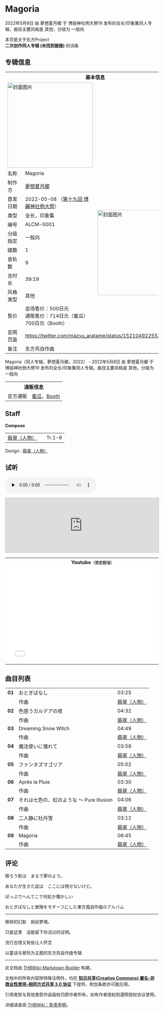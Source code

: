 # Magoria

<!-- source html: G:\repos\THBWiki-Markdown-Builder\THBWikiMarkdown\Temp\main\2\20\ns0%3AMagoria.html -->

2022年5月8日 由 夢想夏月郷 于 博丽神社例大祭19 发布的全长/印象集同人专辑，曲目主要风格是 其他，分级为 一般向

本页是关于东方Project  
 **二次创作同人专辑 (未找到链接)** 的词条
## 专辑信息

<table><tbody><tr><th colspan="3">基本信息</th></tr><tr><td class="cover-artwork-mobile" colspan="2"><a href="./文件-Magoria封面.jpg.md" class="image" title="封面图片"><img alt="封面图片" src="https://upload.thwiki.cc/thumb/0/0c/Magoria%E5%B0%81%E9%9D%A2.jpg/280px-Magoria%E5%B0%81%E9%9D%A2.jpg" decoding="async" loading="lazy" width="280" height="280" srcset="https://upload.thwiki.cc/thumb/0/0c/Magoria%E5%B0%81%E9%9D%A2.jpg/420px-Magoria%E5%B0%81%E9%9D%A2.jpg 1.5x, https://upload.thwiki.cc/thumb/0/0c/Magoria%E5%B0%81%E9%9D%A2.jpg/560px-Magoria%E5%B0%81%E9%9D%A2.jpg 2x" data-file-width="1736" data-file-height="1736"></a></td>
</tr><tr><td class="label">名称</td><td colspan="2"> Magoria </td></tr><tr><td class="label">制作方</td><td><a href="./夢想夏月郷.md" title="夢想夏月郷">夢想夏月郷</a></td><td class="cover-artwork" rowspan="10" style="min-width:280px;"><a href="./文件-Magoria封面.jpg.md" class="image" title="封面图片"><img alt="封面图片" src="https://upload.thwiki.cc/thumb/0/0c/Magoria%E5%B0%81%E9%9D%A2.jpg/280px-Magoria%E5%B0%81%E9%9D%A2.jpg" decoding="async" loading="lazy" width="280" height="280" srcset="https://upload.thwiki.cc/thumb/0/0c/Magoria%E5%B0%81%E9%9D%A2.jpg/420px-Magoria%E5%B0%81%E9%9D%A2.jpg 1.5x, https://upload.thwiki.cc/thumb/0/0c/Magoria%E5%B0%81%E9%9D%A2.jpg/560px-Magoria%E5%B0%81%E9%9D%A2.jpg 2x" data-file-width="1736" data-file-height="1736"></a></td>
</tr><tr><td class="label">首发日期</td><td>2022-05-08&#160;（<a href="/展会作品列表?e=%E5%8D%9A%E4%B8%BD%E7%A5%9E%E7%A4%BE%E4%BE%8B%E5%A4%A7%E7%A5%AD%2319">第十九回 博麗神社例大祭</a>）</td></tr><tr><td class="label">类型</td><td>全长，印象集</td></tr><tr><td class="label">编号</td><td>ALCM-0001</td></tr><tr><td class="label">分级指定</td><td>一般向</td></tr><tr><td class="label">碟数</td><td>1</td></tr><tr><td class="label">音轨数</td><td>9</td></tr><tr><td class="label">总时长</td><td>39:19</td></tr><tr><td class="label">风格类型</td><td>其他</td></tr><tr><td class="label">售价</td><td>会场售价：500日元<br>通贩售价：714日元（蜜瓜）700日元（Booth）</td></tr>
<tr><td class="label">官网页面</td><td colspan="2"><a rel="nofollow" class="external free" href="https://twitter.com/mazyu_aratame/status/1521049225530060800">https://twitter.com/mazyu_aratame/status/1521049225530060800</a></td></tr><tr><td class="label">备注</td><td colspan="2">东方风自作曲</td></tr></tbody></table>

Magoria（同人专辑，夢想夏月郷，2022） - 2022年5月8日 由 夢想夏月郷 于 博丽神社例大祭19 发布的全长/印象集同人专辑，曲目主要风格是 其他，分级为 一般向

<table><tbody><tr><th colspan="3">通贩信息</th></tr><tr><td class="label">官方通贩</td><td colspan="2"><a rel="nofollow" class="external text" href="https://www.melonbooks.co.jp/detail/detail.php?product_id=1459071">蜜瓜</a>，<a rel="nofollow" class="external text" href="https://mazyu.booth.pm/items/3586151">Booth</a></td></tr></tbody></table>


## Staff
  
 **Compose**   

<table><tbody><tr><td><a href="./翡翠（人物）.md" title="翡翠（人物）">翡翠（人物）</a></td><td></td><td>Tr.1-9</td></tr></tbody></table>


Design
: [翡翠（人物）](./翡翠（人物）.md)

## 试听
  
<audio src="http://img.melonbooks.co.jp/s/213001039471a.mp3" loop="" controls="" preload="none"></audio>

<iframe width="100%" height="180" src="https://ext.nicovideo.jp/thumb/sm40407953" scrolling="no" style="border:solid 1px #CCC;" frameborder="0"><a href="http://www.nicovideo.jp/watch/sm40407953">,</a></iframe>

  


<table>

<tbody><tr>
<th>Youtube<span style="font-family: sans-serif; cursor: default; color:#555; font-size: 0.8em; bottom: 0.1em; font-weight: bold;" title="连接到需要翻墙网页">（需要翻墙）</span>
</th></tr>
<tr>
<td><iframe width="560" height="315" src="//www.youtube-nocookie.com/embed/UfRu7sQPgRg?" frameborder="0" allowfullscreen=""></iframe>
</td></tr></tbody></table>


## 曲目列表

<table><tbody><tr><td id="1" class="infoYL"><b>01</b></td><td id="おとぎばなし" colspan="2" class="title">おとぎばなし<span class="thcsearchlinks"><a rel="nofollow" class="external text" href="https://cd.thwiki.cc?arrange=翡翠（人物）&amp;fromwiki=Magoria"><span title="搜索相似同人曲"></span></a></span></td><td class="time">03:25</td></tr><tr><td class="left"></td><td class="label">作曲</td><td class="text" colspan="2"><a href="./翡翠（人物）.md" title="翡翠（人物）">翡翠（人物）</a><span class="thcsearchlinks"><a rel="nofollow" class="external text" href="https://cd.thwiki.cc?arrange=，翡翠（人物）&amp;fromwiki=Magoria"><span></span></a></span></td></tr>
<tr><td id="2" class="infoYL"><b>02</b></td><td id="色惑うカルデアの夜" colspan="2" class="title">色惑うカルデアの夜<span class="thcsearchlinks"><a rel="nofollow" class="external text" href="https://cd.thwiki.cc?arrange=翡翠（人物）&amp;fromwiki=Magoria"><span title="搜索相似同人曲"></span></a></span></td><td class="time">04:32</td></tr><tr><td class="left"></td><td class="label">作曲</td><td class="text" colspan="2"><a href="./翡翠（人物）.md" title="翡翠（人物）">翡翠（人物）</a><span class="thcsearchlinks"><a rel="nofollow" class="external text" href="https://cd.thwiki.cc?arrange=，翡翠（人物）&amp;fromwiki=Magoria"><span></span></a></span></td></tr>
<tr><td id="3" class="infoYL"><b>03</b></td><td id="Dreaming_Snow_Witch" colspan="2" class="title">Dreaming Snow Witch<span class="thcsearchlinks"><a rel="nofollow" class="external text" href="https://cd.thwiki.cc?arrange=翡翠（人物）&amp;fromwiki=Magoria"><span title="搜索相似同人曲"></span></a></span></td><td class="time">04:49</td></tr><tr><td class="left"></td><td class="label">作曲</td><td class="text" colspan="2"><a href="./翡翠（人物）.md" title="翡翠（人物）">翡翠（人物）</a><span class="thcsearchlinks"><a rel="nofollow" class="external text" href="https://cd.thwiki.cc?arrange=，翡翠（人物）&amp;fromwiki=Magoria"><span></span></a></span></td></tr>
<tr><td id="4" class="infoYL"><b>04</b></td><td id="魔法使いに憧れて" colspan="2" class="title">魔法使いに憧れて<span class="thcsearchlinks"><a rel="nofollow" class="external text" href="https://cd.thwiki.cc?arrange=翡翠（人物）&amp;fromwiki=Magoria"><span title="搜索相似同人曲"></span></a></span></td><td class="time">03:58</td></tr><tr><td class="left"></td><td class="label">作曲</td><td class="text" colspan="2"><a href="./翡翠（人物）.md" title="翡翠（人物）">翡翠（人物）</a><span class="thcsearchlinks"><a rel="nofollow" class="external text" href="https://cd.thwiki.cc?arrange=，翡翠（人物）&amp;fromwiki=Magoria"><span></span></a></span></td></tr>
<tr><td id="5" class="infoYL"><b>05</b></td><td id="ファンタズマゴリア" colspan="2" class="title">ファンタズマゴリア<span class="thcsearchlinks"><a rel="nofollow" class="external text" href="https://cd.thwiki.cc?arrange=翡翠（人物）&amp;fromwiki=Magoria"><span title="搜索相似同人曲"></span></a></span></td><td class="time">05:02</td></tr><tr><td class="left"></td><td class="label">作曲</td><td class="text" colspan="2"><a href="./翡翠（人物）.md" title="翡翠（人物）">翡翠（人物）</a><span class="thcsearchlinks"><a rel="nofollow" class="external text" href="https://cd.thwiki.cc?arrange=，翡翠（人物）&amp;fromwiki=Magoria"><span></span></a></span></td></tr>
<tr><td id="6" class="infoYL"><b>06</b></td><td id="Après_la_Pluie" colspan="2" class="title">Après la Pluie<span class="thcsearchlinks"><a rel="nofollow" class="external text" href="https://cd.thwiki.cc?arrange=翡翠（人物）&amp;fromwiki=Magoria"><span title="搜索相似同人曲"></span></a></span></td><td class="time">03:30</td></tr><tr><td class="left"></td><td class="label">作曲</td><td class="text" colspan="2"><a href="./翡翠（人物）.md" title="翡翠（人物）">翡翠（人物）</a><span class="thcsearchlinks"><a rel="nofollow" class="external text" href="https://cd.thwiki.cc?arrange=，翡翠（人物）&amp;fromwiki=Magoria"><span></span></a></span></td></tr>
<tr><td id="7" class="infoYL"><b>07</b></td><td id="それは七色の、虹のような_～_Pure_Illusion" colspan="2" class="title">それは七色の、虹のような ～ Pure Illusion<span class="thcsearchlinks"><a rel="nofollow" class="external text" href="https://cd.thwiki.cc?arrange=翡翠（人物）&amp;fromwiki=Magoria"><span title="搜索相似同人曲"></span></a></span></td><td class="time">04:06</td></tr><tr><td class="left"></td><td class="label">作曲</td><td class="text" colspan="2"><a href="./翡翠（人物）.md" title="翡翠（人物）">翡翠（人物）</a><span class="thcsearchlinks"><a rel="nofollow" class="external text" href="https://cd.thwiki.cc?arrange=，翡翠（人物）&amp;fromwiki=Magoria"><span></span></a></span></td></tr>
<tr><td id="8" class="infoYL"><b>08</b></td><td id="二人静に牡丹雪" colspan="2" class="title">二人静に牡丹雪<span class="thcsearchlinks"><a rel="nofollow" class="external text" href="https://cd.thwiki.cc?arrange=翡翠（人物）&amp;fromwiki=Magoria"><span title="搜索相似同人曲"></span></a></span></td><td class="time">03:12</td></tr><tr><td class="left"></td><td class="label">作曲</td><td class="text" colspan="2"><a href="./翡翠（人物）.md" title="翡翠（人物）">翡翠（人物）</a><span class="thcsearchlinks"><a rel="nofollow" class="external text" href="https://cd.thwiki.cc?arrange=，翡翠（人物）&amp;fromwiki=Magoria"><span></span></a></span></td></tr>
<tr><td id="9" class="infoYL"><b>09</b></td><td id="Magoria" colspan="2" class="title">Magoria<span class="thcsearchlinks"><a rel="nofollow" class="external text" href="https://cd.thwiki.cc?arrange=翡翠（人物）&amp;fromwiki=Magoria"><span title="搜索相似同人曲"></span></a></span></td><td class="time">06:45</td></tr><tr><td class="left"></td><td class="label">作曲</td><td class="text" colspan="2"><a href="./翡翠（人物）.md" title="翡翠（人物）">翡翠（人物）</a><span class="thcsearchlinks"><a rel="nofollow" class="external text" href="https://cd.thwiki.cc?arrange=，翡翠（人物）&amp;fromwiki=Magoria"><span></span></a></span></td></tr></tbody></table>


## 评论

  
移ろう影は　まるで夢のよう。  

あなたが生きた証は　ここには残せないけど。  

  

ぽっぷでへんてこで何処か懐かしい  

おとぎばなしと冒険をモチーフにした東方風自作曲のアルバム  

  

___

  
移转的幻影　宛如梦境。  

只是这里　没能留下你活过的证明。  

  

流行古怪又有些让人怀念  

以童话与冒险为主题的东方风自作曲专辑
  







---

此文档由 [THBWiki-Markdown-Builder](https://github.com/Delsin-Yu/THBWiki-Markdown-Builder) 构建。

文档中的所有内容除特殊注明外，均在 [**知识共享(Creative Commons) 署名-非商业性使用-相同方式共享 3.0 协议**](https://creativecommons.org/licenses/by-sa/3.0/deed.zh-hans) 下提供，附加条款亦可能应用。

引用类型与其他类型作品版权归原作者所有，如有作者授权则遵照授权协议使用。

详细请查阅 [THBWiki：免责声明](https://thbwiki.cc/THBWiki:%E5%85%8D%E8%B4%A3%E5%A3%B0%E6%98%8E)。

